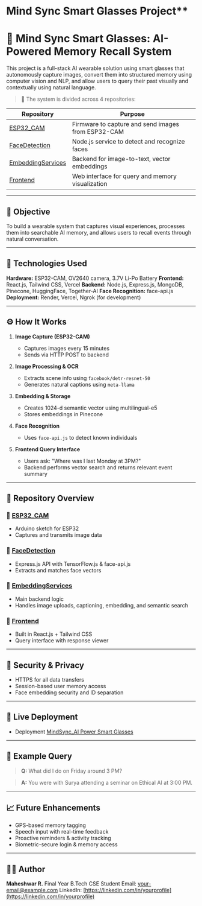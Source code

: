 # Mind Sync Smart Glasses Project**

# 🧠 Mind Sync Smart Glasses: AI-Powered Memory Recall System

This project is a full-stack AI wearable solution using smart glasses that autonomously capture images, convert them into structured memory using computer vision and NLP, and allow users to query their past visually and contextually using natural language.

> 📂 The system is divided across 4 repositories:

| Repository                                                             | Purpose                                            |
| ---------------------------------------------------------------------- | -------------------------------------------------- |
| [ESP32\_CAM](https://github.com/Mahesh-656/ESP32_CAM)                | Firmware to capture and send images from ESP32-CAM |
| [FaceDetection](https://github.com/Mahesh-656/Face_Detection)         | Node.js service to detect and recognize faces      |
| [EmbeddingServices](https://github.com/Mahesh-656/Embedding_Services) | Backend for image-to-text, vector embeddings       |
| [Frontend](https://github.com/Mahesh-656/FF_Mind_Sync)                   | Web interface for query and memory visualization   |

---

## 🎯 Objective

To build a wearable system that captures visual experiences, processes them into searchable AI memory, and allows users to recall events through natural conversation.

---

## 🔧 Technologies Used

**Hardware:** ESP32-CAM, OV2640 camera, 3.7V Li-Po Battery
**Frontend:** React.js, Tailwind CSS, Vercel
**Backend:** Node.js, Express.js, MongoDB, Pinecone, HuggingFace, Together-AI
**Face Recognition:** face-api.js
**Deployment:** Render, Vercel, Ngrok (for development)

---

## ⚙️ How It Works

1. **Image Capture (ESP32-CAM)**

   * Captures images every 15 minutes
   * Sends via HTTP POST to backend

2. **Image Processing & OCR**

   * Extracts scene info using `facebook/detr-resnet-50`
   * Generates natural captions using `meta-llama`

3. **Embedding & Storage**

   * Creates 1024-d semantic vector using multilingual-e5
   * Stores embeddings in Pinecone

4. **Face Recognition**

   * Uses `face-api.js` to detect known individuals

5. **Frontend Query Interface**

   * Users ask: "Where was I last Monday at 3PM?"
   * Backend performs vector search and returns relevant event summary

---

## 🧩 Repository Overview

### 🔹 [ESP32\_CAM](https://github.com/Mahesh-656/ESP32_CAM)

* Arduino sketch for ESP32
* Captures and transmits image data

### 🔹 [FaceDetection](https://github.com/Mahesh-656/Face_Detection)

* Express.js API with TensorFlow\.js & face-api.js
* Extracts and matches face vectors

### 🔹 [EmbeddingServices](https://github.com/Mahesh-656/Embedding_Services)

* Main backend logic
* Handles image uploads, captioning, embedding, and semantic search

### 🔹 [Frontend](https://github.com/Mahesh-656/FF_Mind_Sync)

* Built in React.js + Tailwind CSS
* Query interface with response viewer

---

## 🔐 Security & Privacy

* HTTPS for all data transfers
* Session-based user memory access
* Face embedding security and ID separation

---

## 🚀 Live Deployment

* Deployment [MindSync_AI Power Smart Glasses](https://mind-sync-eight.vercel.app/)

---

## 📌 Example Query

> **Q:** What did I do on Friday around 3 PM?

> **A:** You were with Surya attending a seminar on Ethical AI at 3:00 PM.

---

## 📈 Future Enhancements

* GPS-based memory tagging
* Speech input with real-time feedback
* Proactive reminders & activity tracking
* Biometric-secure login & memory access

---

## 👨‍🎓 Author

**Maheshwar R.**
Final Year B.Tech CSE Student
Email: [your-email@example.com](mailto:your-email@example.com)
LinkedIn: [https://linkedin.com/in/yourprofile](https://linkedin.com/in/yourprofile)

